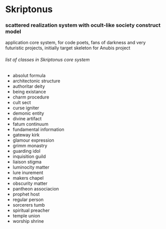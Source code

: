# Skriptonus

### scattered realization system with ocult-like society construct model

application core system, for code poets, fans of darkness and very futuristic projects, initially target skeleton for Anubis project

###### list of classes in Skriptonus core system
- absolut formula
- architectonic structure
- authoritar deity
- being existance
- charm procedure
- cult sect
- curse igniter
- demonic entity
- divine artifact
- fatum continuum
- fundamental information
- gateway kirk
- glamour expression
- grimm monastry
- guarding idol
- inquisition guild
- liaison stigma
- luminocity matter
- lure inurement
- makers chapel
- obscurity matter
- pantheon associacion
- prophet host
- regular person
- sorcerers tumb
- spiritual preacher
- temple union
- worship shrine